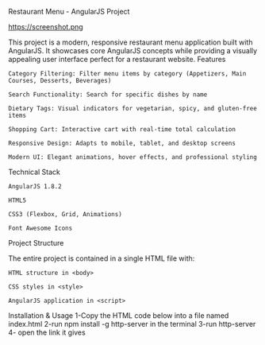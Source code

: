 Restaurant Menu - AngularJS Project

https://screenshot.png

This project is a modern, responsive restaurant menu application built with AngularJS. It showcases core AngularJS concepts while providing a visually appealing user interface perfect for a restaurant website.
Features

    Category Filtering: Filter menu items by category (Appetizers, Main Courses, Desserts, Beverages)

    Search Functionality: Search for specific dishes by name

    Dietary Tags: Visual indicators for vegetarian, spicy, and gluten-free items

    Shopping Cart: Interactive cart with real-time total calculation

    Responsive Design: Adapts to mobile, tablet, and desktop screens

    Modern UI: Elegant animations, hover effects, and professional styling

Technical Stack

    AngularJS 1.8.2

    HTML5

    CSS3 (Flexbox, Grid, Animations)

    Font Awesome Icons

Project Structure

The entire project is contained in a single HTML file with:

    HTML structure in <body>

    CSS styles in <style>

    AngularJS application in <script>

Installation & Usage
1-Copy the HTML code below into a file named index.html
2-run npm install -g http-server in the terminal
3-run http-server
4- open the link it gives